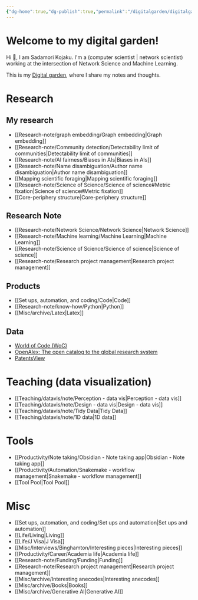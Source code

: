 ```yaml
---
{"dg-home":true,"dg-publish":true,"permalink":"/digitalgarden/digitalgarden-home/","tags":["gardenEntry"],"dgPassFrontmatter":true}
---
```



# Welcome to my digital garden!

 Hi 👋, I am Sadamori Kojaku. I'm a (computer scientist | network scientist) working at the intersection of Network Science and Machine Learning. 

This is my [Digital garden](https://maggieappleton.com/garden-history), where I share my notes and thoughts. 

# Research

## My research 
- [[Research-note/graph embedding/Graph embedding\|Graph embedding]]
- [[Research-note/Community detection/Detectability limit of communities\|Detectability limit of communities]]
- [[Research-note/AI fairness/Biases in AIs\|Biases in AIs]]
- [[Research-note/Name disambiguation/Author name disambiguation\|Author name disambiguation]]
- [[Mapping scientific foraging\|Mapping scientific foraging]]
- [[Research-note/Science of Science/Science of science#Metric fixation\|Science of science#Metric fixation]]
- [[Core-periphery structure\|Core-periphery structure]]

## Research Note
- [[Research-note/Network Science/Network Science\|Network Science]]
- [[Research-note/Machine learning/Machine Learning\|Machine Learning]]
- [[Research-note/Science of Science/Science of science\|Science of science]]
- [[Research-note/Research project management\|Research project management]]

## Products
- [[Set ups, automation, and coding/Code\|Code]]
- [[Research-note/know-how/Python\|Python]]
- [[Misc/archive/Latex\|Latex]]

## Data
- [World of Code (WoC)](https://worldofcode.org/)
- [OpenAlex: The open catalog to the global research system](https://openalex.org/)
- [PatentsView](https://patentsview.org/)

# Teaching (data visualization)
- [[Teaching/datavis/note/Perception - data vis\|Perception - data vis]]
- [[Teaching/datavis/note/Design - data vis\|Design - data vis]]
- [[Teaching/datavis/note/Tidy Data\|Tidy Data]]
- [[Teaching/datavis/note/1D data\|1D data]]

#  Tools
- [[Productivity/Note taking/Obsidian - Note taking app\|Obsidian - Note taking app]]
- [[Productivity/Automation/Snakemake - workflow management\|Snakemake - workflow management]]
- [[Tool Pool\|Tool Pool]]


# Misc
- [[Set ups, automation, and coding/Set ups and automation\|Set ups and automation]]
- [[Life/Living\|Living]]
- [[Life/J Visa\|J Visa]]
- [[Misc/Interviews/Binghamton/Interesting pieces\|Interesting pieces]]
- [[Productivity/Career/Academia life\|Academia life]]
- [[Research-note/Funding/Funding\|Funding]]
- [[Research-note/Research project management\|Research project management]]
- [[Misc/archive/Interesting anecodes\|Interesting anecodes]]
- [[Misc/archive/Books\|Books]]
- [[Misc/archive/Generative AI\|Generative AI]]